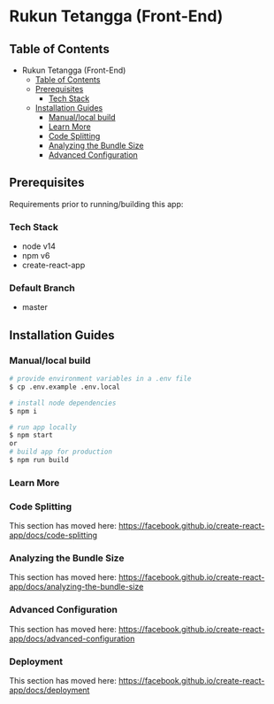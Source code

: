 # Rukun Tetangga (Front-End)

## Table of Contents
- Rukun Tetangga (Front-End)
  - [Table of Contents](#table-of-contents)
  - [Prerequisites](#prerequisites)
    - [Tech Stack](#tech-stack)
  - [Installation Guides](#installation-guides)
    - [Manual/local build](#manuallocal-build)
    - [Learn More](#learn-more)
    - [Code Splitting](#code-splitting)
    - [Analyzing the Bundle Size](#analyzing-the-bundle-size)
    - [Advanced Configuration](#advanced-configuration)

## Prerequisites

Requirements prior to running/building this app:

### Tech Stack

- node v14
- npm v6
- create-react-app

### Default Branch
- master


## Installation Guides

### Manual/local build

```bash
# provide environment variables in a .env file
$ cp .env.example .env.local

# install node dependencies
$ npm i

# run app locally
$ npm start
or
# build app for production
$ npm run build
```



### Learn More

### Code Splitting

This section has moved here: https://facebook.github.io/create-react-app/docs/code-splitting

### Analyzing the Bundle Size

This section has moved here: https://facebook.github.io/create-react-app/docs/analyzing-the-bundle-size

### Advanced Configuration

This section has moved here: https://facebook.github.io/create-react-app/docs/advanced-configuration

### Deployment

This section has moved here: https://facebook.github.io/create-react-app/docs/deployment
